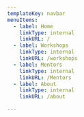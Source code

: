 ```yaml
---
templateKey: navbar
menuItems:
  - label: Home
    linkType: internal
    linkURL: /
  - label: Workshops
    linkType: internal
    linkURL: /workshops
  - label: Mentors
    linkType: internal
    linkURL: /Mentors
  - label: About
    linkType: internal
    linkURL: /about
 
---
```



